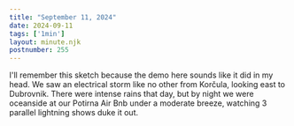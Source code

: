 ```yaml
---
title: "September 11, 2024"
date: 2024-09-11
tags: ['1min']
layout: minute.njk
postnumber: 255
---	
```


I'll remember this sketch because the demo here sounds like it did in my head. We saw an electrical storm like no other from Korčula, looking east to Dubrovnik. There were intense rains that day, but by night we were oceanside at our Potirna Air Bnb under a moderate breeze, watching 3 parallel lightning shows duke it out.  
